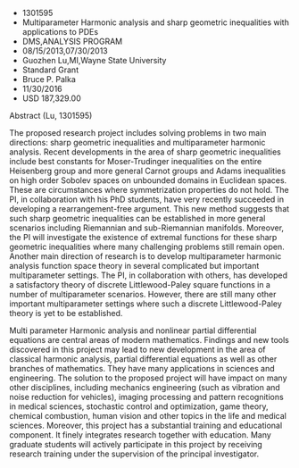 
* 1301595
* Multiparameter Harmonic analysis and sharp geometric inequalities with applications to PDEs
* DMS,ANALYSIS PROGRAM
* 08/15/2013,07/30/2013
* Guozhen Lu,MI,Wayne State University
* Standard Grant
* Bruce P. Palka
* 11/30/2016
* USD 187,329.00

Abstract (Lu, 1301595)

The proposed research project includes solving problems in two main directions:
sharp geometric inequalities and multiparameter harmonic analysis. Recent
developments in the area of sharp geometric inequalities include best constants
for Moser-Trudinger inequalities on the entire Heisenberg group and more general
Carnot groups and Adams inequalities on high order Sobolev spaces on unbounded
domains in Euclidean spaces. These are circumstances where symmetrization
properties do not hold. The PI, in collaboration with his PhD students, have
very recently succeeded in developing a rearrangement-free argument. This new
method suggests that such sharp geometric inequalities can be established in
more general scenarios including Riemannian and sub-Riemannian manifolds.
Moreover, the PI will investigate the existence of extremal functions for these
sharp geometric inequalities where many challenging problems still remain open.
Another main direction of research is to develop multiparameter harmonic
analysis function space theory in several complicated but important
multiparameter settings. The PI, in collaboration with others, has developed a
satisfactory theory of discrete Littlewood-Paley square functions in a number of
multiparameter scenarios. However, there are still many other important
multiparameter settings where such a discrete Littlewood-Paley theory is yet to
be established.

Multi parameter Harmonic analysis and nonlinear partial differential equations
are central areas of modern mathematics. Findings and new tools discovered in
this project may lead to new development in the area of classical harmonic
analysis, partial differential equations as well as other branches of
mathematics. They have many applications in sciences and engineering. The
solution to the proposed project will have impact on many other disciplines,
including mechanics engineering (such as vibration and noise reduction for
vehicles), imaging processing and pattern recognitions in medical sciences,
stochastic control and optimization, game theory, chemical combustion, human
vision and other topics in the life and medical sciences. Moreover, this project
has a substantial training and educational component. It finely integrates
research together with education. Many graduate students will actively
participate in this project by receiving research training under the supervision
of the principal investigator.

